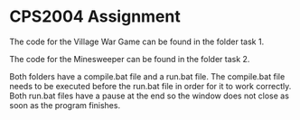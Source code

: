 # CPS2004 Assignment

The code for the Village War Game can be found in the folder task 1.

The code for the Minesweeper can be found in the folder task 2.

Both folders have a compile.bat file and a run.bat file. The compile.bat file needs to be executed before the run.bat file in order for it to work correctly. Both run.bat files have a pause at the end so the window does not close as soon as the program finishes.
